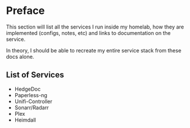 # Preface

This section will list all the services I run inside my homelab, how they are implemented (configs, notes, etc) and
links to documentation on the service.

In theory, I should be able to recreate my entire service stack from these docs alone.

## List of Services

- HedgeDoc
- Paperless-ng
- Unifi-Controller
- Sonarr/Radarr
- Plex
- Heimdall
